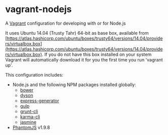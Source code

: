 # vagrant-nodejs
A [Vagrant](https://www.vagrantup.com/) configuration for developing with or for Node.js

It uses Ubuntu 14.04 (Trusty Tahr) 64-bit as base box, available from [https://atlas.hashicorp.com/ubuntu/boxes/trusty64/versions/14.04/providers/virtualbox.box](https://atlas.hashicorp.com/ubuntu/boxes/trusty64/versions/14.04/providers/virtualbox.box). If you do not have this box installed on your system Vagrant will automatically download it for you the first time you run 'vagrant up'.

This configuration includes:

 * Node.js and the following NPM packages installed globally: 
	 * [bower](http://bower.io)
	 * [dyson](http://webpro.github.io/dyson/)
	 * [express-generator](http://expressjs.com/es/starter/generator.html)
	 * [gulp](http://gulpjs.com/)
	 * [grunt-cli](http://gruntjs.com/)
	 * [karma-cli](http://karma-runner.github.io/)
	 * [jasmine](http://jasmine.github.io/)
 * [PhantomJS](http://phantomjs.org/) v1.9.8
